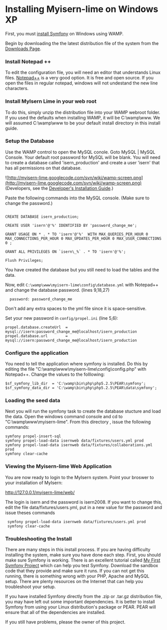 # Installing Myisern-lime on Windows XP #

First, you must  [install Symfony](InstallSymfony.md) on Windows using WAMP.

Begin by downloading the the latest distribution file of the system from the [Downloads Page](http://code.google.com/p/myisern-lime/downloads/list).

### Install Notepad ++ ###
To edit the configuration file, you will need an editor that understands Linux files. [Notepad++](http://notepad-plus.sourceforge.net/uk/site.htm) is a very good option. It is free and open source. If you open the files in regular notepad, windows will not undestand the new line characters.

### Install MyIsern Lime in your web root ###

To do this, simply unzip the distribution file into your WAMP webroot folder. If you used the defaults when installing WAMP, it will be C:\wamp\www. We will assumed C:\wamp\www to be your default install directory in this install guide.

### Setup the Database ###

Use the WAMP control to open the MySQL conole. Goto MySQL | MySQL Console. Your default root password for MySQL will be blank. You will need to create a database called 'isern\_production' and create a user 'isern' that has all permissions on that database.

![http://myisern-lime.googlecode.com/svn/wiki/wamp-screen.png](http://myisern-lime.googlecode.com/svn/wiki/wamp-screen.png)
(Developers, see the  [Developer's Installation Guide](DevelopersInstallationGuide.md).)

Paste the following commands into the MySQL console. (Make sure to change the password.)

```

CREATE DATABASE isern_production;

CREATE USER 'isern'@'%' IDENTIFIED BY 'password_change_me';

GRANT USAGE ON * . * TO 'isern'@'%'  WITH MAX_QUERIES_PER_HOUR 0 MAX_CONNECTIONS_PER_HOUR 0 MAX_UPDATES_PER_HOUR 0 MAX_USER_CONNECTIONS 0 ;

GRANT ALL PRIVILEGES ON `isern\_%` . * TO 'isern'@'%';

Flush Privileges;
```

You have created the database but you still need to load the tables and the data.

Now, edit `C:\wamp\www\myisern-lime\config\database.yml` with Notepad++ and change the database password. (lines 9,18,27)
```
  password: password_change_me
```

Don't add any extra spaces to the yml file since it is space-sensitive.

Set your new password in `config/propel.ini` (line 5,6):
```
propel.database.createUrl  = mysql://isern:password_change_me@localhost/isern_production
propel.database.url        =  mysql://isern:password_change_me@localhost/isern_production
```

### Configure the application ###

You need to tell the application where symfony is installed. Do this by editing the file "C:\wamp\www\myisern-lime\config\config.php" with Notepad++. Change the values to the folllowing:
```
$sf_symfony_lib_dir  = 'C:\wamp\bin\php\php5.2.5\PEAR\symfony';
$sf_symfony_data_dir = 'C:\wamp\bin\php\php5.2.5\PEAR\data\symfony';
```

### Loading the seed data ###

Next you will run the symfony task to create the database stucture and load the data. Open the windows command console and cd to "C:\wamp\www\myisern-lime". From this directory , issue the following commands:

```
symfony propel-insert-sql
symfony propel-load-data isernweb data/fixtures/users.yml prod
symfony propel-load-data isernweb data/fixtures/collaborations.yml prod
symfony clear-cache
```

### Viewing the Myisern-lime Web Application ###

You are now ready to login to the MyIsern system. Point your broswer to your installation of MyIsern:

http://127.0.0.1/myisern-lime/web/

The login is isern and the password is isern2008. If you want to change this, edit the file data/fixtures/users.yml, put in a new value for the password and issue theses commands
```
 symfony propel-load-data isernweb data/fixtures/users.yml prod
 symfony clear-cache
```


### Troubleshooting the Install ###

There are many steps in this install process. If you are having difficulty installing the system, make sure you have done each step. First, you should make sure Symfony is working. There is an excellent tutorial called [My First Symfony Project](http://www.symfony-project.org/tutorial/1_0/my-first-project) which can help you test Symfony. Download the sandbox code that they provide and make sure it runs. If you can not get this running, there is something wrong with your PHP, Apache and MySQL setup. There are plenty resources on the Internet that can help you troubleshoot your setup.

If you have installed Symfony directly from the .zip or .tar.gz distribution file, you may have left out some important dependencies. It is better to install Symfony from using your  Linux distribution's package or PEAR. PEAR will ensure that all of the dependencies are installed.

If you still have problems, please the owner of this project.